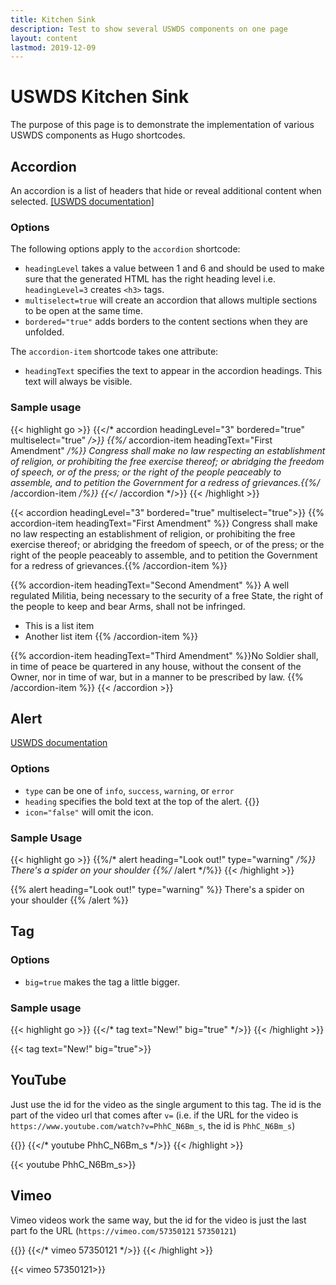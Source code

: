 ```yaml
---
title: Kitchen Sink
description: Test to show several USWDS components on one page
layout: content
lastmod: 2019-12-09
---
```


# USWDS Kitchen Sink

The purpose of this page is to demonstrate the implementation of various USWDS components as Hugo shortcodes.

## Accordion

An accordion is a list of headers that hide or reveal additional content when selected. [\[USWDS documentation\]](https://designsystem.digital.gov/components/accordion/)

### Options

The following options apply to the `accordion` shortcode:

* `headingLevel` takes a value between 1 and 6 and should be used to make sure that the generated HTML has the right heading level i.e. `headingLevel=3` creates `<h3>` tags.
* `multiselect=true` will create an accordion that allows multiple sections to be open at the same time.
* `bordered="true"` adds borders to the content sections when they are unfolded.

The `accordion-item` shortcode takes one attribute:

* `headingText` specifies the text to appear in the accordion headings. This text will always be visible.

### Sample usage

{{< highlight go >}}
{{</* accordion headingLevel="3" bordered="true" multiselect="true" */>}}
    {{%/* accordion-item headingText="First Amendment" */%}}
    Congress shall make no law respecting an establishment of religion,
    or prohibiting the free exercise thereof; or abridging the freedom of speech,
    or of the press; or the right of the people peaceably to assemble,
    and to petition the Government for a
    redress of grievances.{{%/* /accordion-item */%}}
{{</* /accordion */>}}
{{< /highlight >}}

{{< accordion headingLevel="3" bordered="true" multiselect="true">}}
  {{% accordion-item headingText="First Amendment" %}}
  Congress shall make no law respecting an establishment of religion, or prohibiting the free exercise thereof; or abridging the freedom of speech, or of the press; or the right of the people peaceably to assemble, and to petition the Government for a redress of grievances.{{% /accordion-item %}}

  {{% accordion-item headingText="Second Amendment" %}}
  A well regulated Militia, being necessary to the security of a free State, the right of the people to keep and bear Arms, shall not be infringed.

  - This is a list item
  - Another list item
  {{% /accordion-item %}}

  {{% accordion-item headingText="Third Amendment" %}}No Soldier shall, in time of peace be quartered in any house, without the consent of the Owner, nor in time of war, but in a manner to be prescribed by law.
  {{% /accordion-item %}}
{{< /accordion >}}

## Alert

[USWDS documentation](https://designsystem.digital.gov/components/alert/)

### Options

* `type` can be one of `info`, `success`, `warning`, or `error`
* `heading` specifies the bold text at the top of the alert. {{<tag text="optional">}}
* `icon="false"` will omit the icon.

### Sample Usage

{{< highlight go >}}
{{%/* alert heading="Look out!" type="warning" */%}}
There's a spider on your shoulder
{{%/* /alert */%}}
{{< /highlight >}}

{{% alert heading="Look out!" type="warning" %}}
There's a spider on your shoulder
{{% /alert %}}

## Tag

### Options

* `big=true` makes the tag a little bigger.

### Sample usage

{{< highlight go >}}
{{</* tag text="New!" big="true" */>}}
{{< /highlight >}}

{{< tag text="New!" big="true">}}

## YouTube

Just use the id for the video as the single argument to this tag. The id is the part of the video url that comes after `v=` (i.e. if the URL for the video is `https://www.youtube.com/watch?v=PhhC_N6Bm_s`, the id is `PhhC_N6Bm_s`)

{{<highlight go>}}
{{</* youtube PhhC_N6Bm_s */>}}
{{< /highlight >}}

{{< youtube PhhC_N6Bm_s>}}

## Vimeo

Vimeo videos work the same way, but the id for the video is just the last part fo the URL (`https://vimeo.com/57350121` `57350121`)

{{<highlight go>}}
{{</* vimeo 57350121 */>}}
{{< /highlight >}}

{{< vimeo 57350121>}}
